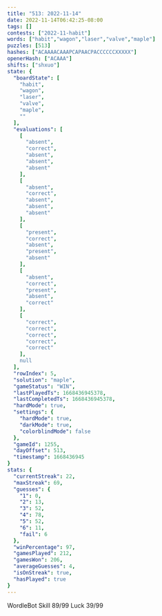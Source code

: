 ```yaml
---
title: "513: 2022-11-14"
date: 2022-11-14T06:42:25-08:00
tags: []
contests: ["2022-11-habit"]
words: ["habit","wagon","laser","valve","maple"]
puzzles: [513]
hashes: ["ACAAAACAAAPCAPAACPACCCCCCXXXXX"]
openerHash: ["ACAAA"]
shifts: ["shxuo"]
state: {
  "boardState": [
    "habit",
    "wagon",
    "laser",
    "valve",
    "maple",
    ""
  ],
  "evaluations": [
    [
      "absent",
      "correct",
      "absent",
      "absent",
      "absent"
    ],
    [
      "absent",
      "correct",
      "absent",
      "absent",
      "absent"
    ],
    [
      "present",
      "correct",
      "absent",
      "present",
      "absent"
    ],
    [
      "absent",
      "correct",
      "present",
      "absent",
      "correct"
    ],
    [
      "correct",
      "correct",
      "correct",
      "correct",
      "correct"
    ],
    null
  ],
  "rowIndex": 5,
  "solution": "maple",
  "gameStatus": "WIN",
  "lastPlayedTs": 1668436945378,
  "lastCompletedTs": 1668436945378,
  "hardMode": true,
  "settings": {
    "hardMode": true,
    "darkMode": true,
    "colorblindMode": false
  },
  "gameId": 1255,
  "dayOffset": 513,
  "timestamp": 1668436945
}
stats: {
  "currentStreak": 22,
  "maxStreak": 69,
  "guesses": {
    "1": 0,
    "2": 13,
    "3": 52,
    "4": 78,
    "5": 52,
    "6": 11,
    "fail": 6
  },
  "winPercentage": 97,
  "gamesPlayed": 212,
  "gamesWon": 206,
  "averageGuesses": 4,
  "isOnStreak": true,
  "hasPlayed": true
}
---
```

<!-- more -->
WordleBot
Skill 89/99
Luck 39/99

